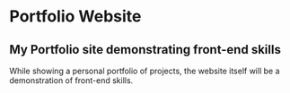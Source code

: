 # Portfolio Website
## My Portfolio site demonstrating front-end skills

While showing a personal portfolio of projects, the website itself will be a demonstration of front-end skills.



